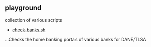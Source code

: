 ## playground

collection of various scripts

* [check-banks.sh](../master/check-banks.sh)

...Checks the home banking portals of various banks for DANE/TLSA
